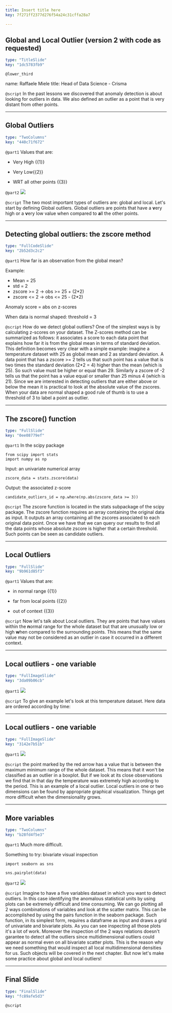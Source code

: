 ```yaml
---
title: Insert title here
key: 7f271ff2377d276f54a24c31cffa28a7

---
```

## Global and Local Outlier (version 2 with code as requested)

```yaml
type: "TitleSlide"
key: "1dc5783fb9"
```

`@lower_third`

name: Raffaele Miele
title: Head of Data Science - Crisma


`@script`
In the past lessons we discovered that anomaly detection is about looking for outliers in data. We also defined an outlier as a point that is very distant from other points.


---
## Global Outliers

```yaml
type: "TwoColumns"
key: "440c71f672"
```

`@part1`
Values that are: 

- Very High {{1}}

- Very Low{{2}}

- WRT all other points {{3}}


`@part2`
![](https://assets.datacamp.com/production/repositories/3976/datasets/061e6c7d4f0db09e7d01c190aed10f0f2cab5bff/outlier_esempio1.png)


`@script`
The two most important types of outliers are: global and local. 
Let's start by defining Global outliers. 
Global outliers are points that have a **v**ery high or a **v**ery low value when compared to **a**ll the other points.


---
## Detecting global outliers: the zscore method

```yaml
type: "FullCodeSlide"
key: "2b52d3c2c2"
```

`@part1`
How far is an observation from the global mean?

Example: 
- Mean = 25
- std = 2
- zscore >= 2 -> obs >= 25 + (2*2) 
- zscore <= 2 -> obs <= 25 - (2*2)

Anomaly score = abs on z-scores 

When data is normal shaped: threshold = 3


`@script`
How do we detect global outliers? One of the simplest ways is by calculating z-scores on your dataset. The Z-scores method can be summarized as follows: it associates a score to each data point that explains how far it is from the global mean in terms of standard deviation. This definition becomes very clear with a simple example: imagine a temperature dataset with 25 as global mean and 2 as standard deviation. A data point that has a zscore >= 2 tells us that such point has a value that is two times the standard deviation (2*2 = 4) higher than the mean (which is 25). So such value must be higher or equal than 29. Similarly a zscore of -2 tells us that the point has a value equal or smaller than 25 minus 4 (which is 21). Since we are interested in detecting outliers that are either above or below the mean it is practical to look at the absolute value of the zscores. When your data are normal shaped a good rule of thumb is to use a threshold of 3 to label a point as outlier.


---
## The zscore() function

```yaml
type: "FullSlide"
key: "0ee08779ef"
```

`@part1`
In the scipy package
```
from scipy import stats
import numpy as np
```
Input: an univariate numerical array
```
zscore_data = stats.zscore(data)
```
Output: the associated z-score
```
candidate_outliers_id = np.where(np.abs(zscore_data >= 3))
```


`@script`
The zscore function is located in the stats subpackage of the scipy package. The zscore function requires an array containing the original data as input. It outputs an array containing all the zscores associated to each original data point. Once we have that we can query our results to find all the data points whose absolute zscore is higher that a certain threshold. Such points can be seen as candidate outliers.


---
## Local Outliers

```yaml
type: "FullSlide"
key: "9b961d85f3"
```

`@part1`
Values that are: 

- in normal range {{1}}

- far from local points {{2}}

- out of context {{3}}


`@script`
Now let's talk about Local outliers. They are points that have values within the **n**ormal range for the whole dataset but that are unusually low or high **w**hen compared to the surrounding points.
This means that the same value may not be considered as an outlier in case it occurred in a different context.


---
## Local outliers - one variable

```yaml
type: "FullImageSlide"
key: "3da09b06cb"
```

`@part1`
![](https://assets.datacamp.com/production/repositories/3976/datasets/b928709eef331399e258325202345ac50649a300/Slide%203.PNG)


`@script`
To give an example let's look at this temperature dataset. Here data are ordered according by time:


---
## Local outliers - one variable

```yaml
type: "FullImageSlide"
key: "3142e7b51b"
```

`@part1`
![](https://assets.datacamp.com/production/repositories/3976/datasets/2cbe00a1b8d71b48bcbdfb75c34fd2880f73243c/Slide%203_2.PNG)


`@script`
the point marked by the red arrow has a value that is between the maximum minimum range of the whole dataset. This means that it won't be classified as an outlier in a boxplot.
But if we look at its close observations we find that in that day the temperature was extremely high according to the period. This is an example of a local outlier. 
Local outliers in one or two dimensions can be found by appropriate graphical visualization. Things get more difficult when the dimensionality grows.


---
## More variables

```yaml
type: "TwoColumns"
key: "b28fd4f5e3"
```

`@part1`
Much more difficult.

Something to try: bivariate visual inspection

```
import seaborn as sns
```

```
sns.pairplot(data)
```


`@part2`
![](https://assets.datacamp.com/production/repositories/3976/datasets/ba2738be6361ae1843ee3bd97e5067d74f0d1c2c/slide%205.png)


`@script`
Imagine to have a five variables dataset in which you want to detect outliers. In this case identifying the anomalous statistical units by using plots can be extremely difficult and time consuming. We can go plotting all 2 ways combinations of variables and look at the scatter matrix. This can be accomplished by using the pairs function in the seaborn package. Such function, in its simplest form,  requires a dataframe as input and draws a grid of univariate and bivariate plots. 
As you can see inspecting all those plots it's a lot of work. Moreover the inspection of the 2 ways relations doesn't garantee to detect all the outliers since multidimensional outliers could appear as normal even on all bivariate scatter plots. This is the reason why we need something that would inspect all local multidimensional densities for us. Such objects will be covered in the next chapter. But now let's make some practice about global and local outliers!


---
## Final Slide

```yaml
type: "FinalSlide"
key: "fc89afe5d3"
```

`@script`


